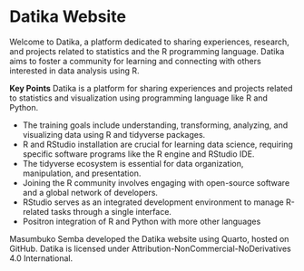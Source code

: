 # Datika Website

Welcome to Datika, a platform dedicated to sharing experiences, research, and projects related to statistics and the R programming language. Datika aims to foster a community for learning and connecting with others interested in data analysis using R.

**Key Points**
Datika is a platform for sharing experiences and projects related to statistics and visualization using programming language like R and Python. 

+ The training goals include understanding, transforming, analyzing, and visualizing data using R and tidyverse packages. 
+ R and RStudio installation are crucial for learning data science, requiring specific software programs like the R engine and RStudio IDE. 
+ The tidyverse ecosystem is essential for data organization, manipulation, and presentation. 
+ Joining the R community involves engaging with open-source software and a global network of developers. 
+ RStudio serves as an integrated development environment to manage R-related tasks through a single interface.
+ Positron integration of R and Python with more other languages


Masumbuko Semba developed the Datika website using Quarto, hosted on GitHub. 
Datika is licensed under Attribution-NonCommercial-NoDerivatives 4.0 International. 
